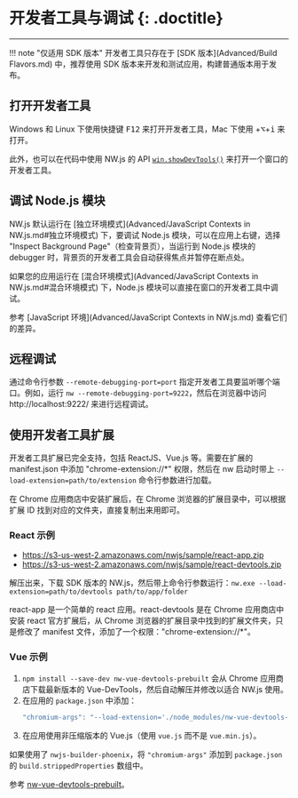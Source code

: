 # 开发者工具与调试 {: .doctitle}
---

!!! note "仅适用 SDK 版本"
    开发者工具只存在于 [SDK 版本](Advanced/Build Flavors.md) 中，推荐使用 SDK 版本来开发和测试应用，构建普通版本用于发布。

## 打开开发者工具

Windows 和 Linux 下使用快捷键 <kbd>F12</kbd> 来打开开发者工具，Mac 下使用 </kbd>+<kbd>&#8997;</kbd>+<kbd>i</kbd> 来打开。

此外，也可以在代码中使用 NW.js 的 API [`win.showDevTools()`](../References/Window.md##winshowdevtoolsiframe-callback) 来打开一个窗口的开发者工具。

## 调试 Node.js 模块

NW.js 默认运行在 [独立环境模式](Advanced/JavaScript Contexts in NW.js.md#独立环境模式) 下，要调试 Node.js 模块，可以在应用上右键，选择 "Inspect Background Page"（检查背景页），当运行到 Node.js 模块的 debugger 时，背景页的开发者工具会自动获得焦点并暂停在断点处。

如果您的应用运行在 [混合环境模式](Advanced/JavaScript Contexts in NW.js.md#混合环境模式) 下，Node.js 模块可以直接在窗口的开发者工具中调试。

参考 [JavaScript 环境](Advanced/JavaScript Contexts in NW.js.md) 查看它们的差异。

## 远程调试

通过命令行参数 `--remote-debugging-port=port` 指定开发者工具要监听哪个端口。例如，运行 `nw --remote-debugging-port=9222`，然后在浏览器中访问 http://localhost:9222/ 来进行远程调试。

## 使用开发者工具扩展

开发者工具扩展已完全支持，包括 ReactJS、Vue.js 等。需要在扩展的 manifest.json 中添加 "chrome-extension://*" 权限，然后在 nw 启动时带上 `--load-extension=path/to/extension` 命令行参数进行加载。

在 Chrome 应用商店中安装扩展后，在 Chrome 浏览器的扩展目录中，可以根据扩展 ID 找到对应的文件夹，直接复制出来用即可。

### React 示例

* https://s3-us-west-2.amazonaws.com/nwjs/sample/react-app.zip
* https://s3-us-west-2.amazonaws.com/nwjs/sample/react-devtools.zip

解压出来，下载 SDK 版本的 NW.js，然后带上命令行参数运行：`nw.exe --load-extension=path/to/devtools path/to/app/folder`

react-app 是一个简单的 react 应用。react-devtools 是在 Chrome 应用商店中安装 react 官方扩展后，从 Chrome 浏览器的扩展目录中找到的扩展文件夹，只是修改了 manifest 文件，添加了一个权限："chrome-extension://*"。

### Vue 示例

1. `npm install --save-dev nw-vue-devtools-prebuilt`
    会从 Chrome 应用商店下载最新版本的 Vue-DevTools，然后自动解压并修改以适合 NW.js 使用。
1. 在应用的 `package.json` 中添加：
    ```js
    "chromium-args": "--load-extension='./node_modules/nw-vue-devtools-prebuilt/extension'",
    ```
1. 在应用使用非压缩版本的 Vue.js（使用 `vue.js` 而不是 `vue.min.js`）。

如果使用了 `nwjs-builder-phoenix`，将 `"chromium-args"` 添加到 `package.json` 的 `build.strippedProperties` 数组中。

参考 [nw-vue-devtools-prebuilt](https://www.npmjs.com/package/nw-vue-devtools-prebuilt)。

